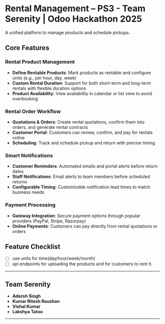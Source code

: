 
# Rental Management – PS3 - Team Serenity | Odoo Hackathon 2025

A unified platform to manage products and schedule pickups.

## Core Features
### Rental Product Management
- **Define Rentable Products**: Mark products as rentable and configure units (e.g., per hour, day, week)
- **Custom Rental Duration**: Support for both short-term and long-term rentals with flexible duration options
- **Product Availability**: View availability in calendar or list view to avoid overbooking

### Rental Order Workflow
- **Quotations & Orders**: Create rental quotations, confirm them into orders, and generate rental contracts
- **Customer Portal**: Customers can review, confirm, and pay for rentals online
- **Scheduling**: Track and schedule pickup and return with precise timing

### Smart Notifications
- **Customer Reminders**: Automated emails and portal alerts before return dates
- **Staff Notifications**: Email alerts to team members before scheduled returns
- **Configurable Timing**: Customizable notification lead times to match business needs

### Payment Processing
- **Gateway Integration**: Secure payment options through popular providers (PayPal, Stripe, Razorpay)
- **Online Payments**: Customers can pay directly from rental quotations or orders

## Feature Checklist
- [ ] use units for time(day/hour/week/month)
- [ ] api endpoints for uploading the products and for customers to rent it.

---

##  Team Serenity

- **Adarsh Singh**
- **Kumar Ritesh Raushan**
- **Vishal Kumar**
- **Lakshya Tatoo**

---

